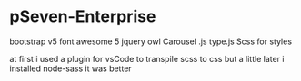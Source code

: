 # pSeven-Enterprise

bootstrap v5 
font awesome 5 
jquery 
owl Carousel .js
type.js
Scss for styles 

at first i used a plugin for vsCode to transpile scss to css  but a little later  i installed node-sass it was better 
